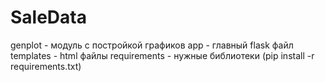 # SaleData
genplot - модуль с постройкой графиков
app - главный flask файл
templates - html файлы
requirements - нужные библиотеки (pip install -r requirements.txt)

